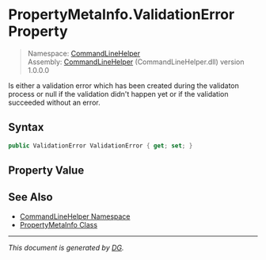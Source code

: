 ﻿# PropertyMetaInfo.ValidationError Property

> Namespace: [CommandLineHelper](_toc.CommandLineHelper.md#commandlinehelper-namespace)\
> Assembly: [CommandLineHelper](_toc.CommandLineHelper.md) (CommandLineHelper.dll) version 1.0.0.0

Is either a validation error which has been created during the validaton process or null if the validation didn't happen yet or if the validation succeeded without an error.

## Syntax

```csharp
public ValidationError ValidationError { get; set; }
```

## Property Value



## See Also

- [CommandLineHelper Namespace](_toc.CommandLineHelper.md#commandlinehelper-namespace)
- [PropertyMetaInfo Class](CommandLineHelper.PropertyMetaInfo.md)

---

_This document is generated by [DG](https://github.com/Khojasteh/dg)._
